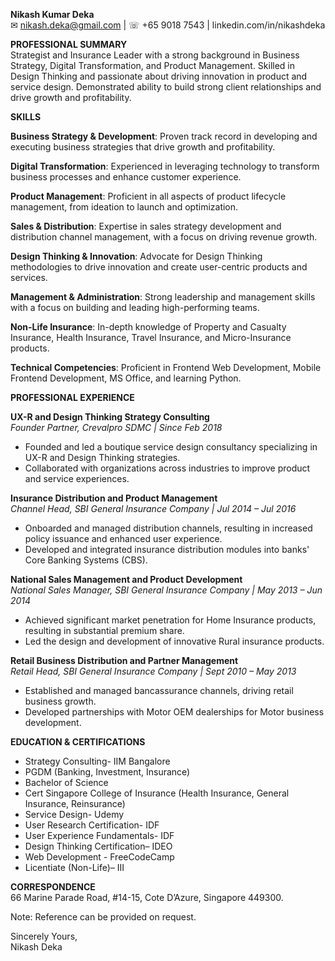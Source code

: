 **Nikash Kumar Deka**  
✉ nikash.deka@gmail.com | ☏ +65 9018 7543 | linkedin.com/in/nikashdeka

**PROFESSIONAL SUMMARY**  
Strategist and Insurance Leader with a strong background in Business Strategy, Digital Transformation, and Product Management. Skilled in Design Thinking and passionate about driving innovation in product and service design. Demonstrated ability to build strong client relationships and drive growth and profitability.

**SKILLS**

**Business Strategy & Development**: Proven track record in developing and executing business strategies that drive growth and profitability.

**Digital Transformation**: Experienced in leveraging technology to transform business processes and enhance customer experience.

**Product Management**: Proficient in all aspects of product lifecycle management, from ideation to launch and optimization.

**Sales & Distribution**: Expertise in sales strategy development and distribution channel management, with a focus on driving revenue growth.

**Design Thinking & Innovation**: Advocate for Design Thinking methodologies to drive innovation and create user-centric products and services.

**Management & Administration**: Strong leadership and management skills with a focus on building and leading high-performing teams.

**Non-Life Insurance**: In-depth knowledge of Property and Casualty Insurance, Health Insurance, Travel Insurance, and Micro-Insurance products.

**Technical Competencies**: Proficient in Frontend Web Development, Mobile Frontend Development, MS Office, and learning Python.

**PROFESSIONAL EXPERIENCE**

**UX-R and Design Thinking Strategy Consulting**  
*Founder Partner, Crevalpro SDMC | Since Feb 2018*
- Founded and led a boutique service design consultancy specializing in UX-R and Design Thinking strategies.
- Collaborated with organizations across industries to improve product and service experiences.

**Insurance Distribution and Product Management**  
*Channel Head, SBI General Insurance Company | Jul 2014 – Jul 2016*
- Onboarded and managed distribution channels, resulting in increased policy issuance and enhanced user experience.
- Developed and integrated insurance distribution modules into banks' Core Banking Systems (CBS).

**National Sales Management and Product Development**  
*National Sales Manager, SBI General Insurance Company | May 2013 – Jun 2014*
- Achieved significant market penetration for Home Insurance products, resulting in substantial premium share.
- Led the design and development of innovative Rural insurance products.

**Retail Business Distribution and Partner Management**  
*Retail Head, SBI General Insurance Company | Sept 2010 – May 2013*
- Established and managed bancassurance channels, driving retail business growth.
- Developed partnerships with Motor OEM dealerships for Motor business development.

**EDUCATION & CERTIFICATIONS**

- Strategy Consulting- IIM Bangalore
- PGDM (Banking, Investment, Insurance)
- Bachelor of Science
- Cert Singapore College of Insurance (Health Insurance, General Insurance, Reinsurance)
- Service Design- Udemy
- User Research Certification- IDF
- User Experience Fundamentals- IDF
- Design Thinking Certification– IDEO
- Web Development - FreeCodeCamp
- Licentiate (Non-Life)– III

**CORRESPONDENCE**  
66 Marine Parade Road, #14-15, Cote D’Azure, Singapore 449300.

Note: Reference can be provided on request.

Sincerely Yours,  
Nikash Deka
